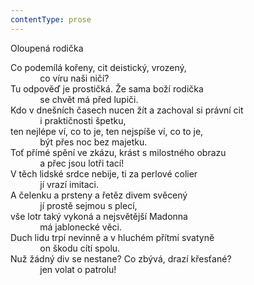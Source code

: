 ```yaml
---
contentType: prose
---
```


<section>

Oloupená rodička

Co podemílá kořeny, cit deistický, vrozený,  
            co víru naši ničí?  
Tu odpověď je prostičká. Že sama boží rodička  
            se chvět má před lupiči.  
Kdo v dnešních časech nucen žít a zachoval si právní cit  
            i praktičnosti špetku,  
ten nejlépe ví, co to je, ten nejspíše ví, co to je,  
            být přes noc bez majetku.  
Toť přímé spění ve zkázu, krást s milostného obrazu  
            a přec jsou lotři tací!  
V těch lidské srdce nebije, ti za perlové colier  
            jí vrazí imitaci.  
A čelenku a prsteny a řetěz divem svěcený  
            jí prostě sejmou s plecí,  
vše lotr taký vykoná a nejsvětější Madonna  
            má jablonecké věci.  
Duch lidu trpí nevinně a v hluchém přítmí svatyně  
            on škodu cítí spolu.  
Nuž žádný div se nestane? Co zbývá, drazí křesťané?  
            jen volat o patrolu!

</section>
